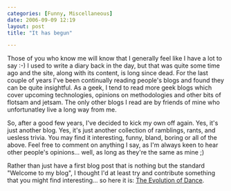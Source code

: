 ```yaml
---
categories: [Funny, Miscellaneous]
date: 2006-09-09 12:19
layout: post
title: "It has begun"

---
```


Those of you who know me will know that I generally feel like I have a lot to say :-) I used to write a diary back in the day, but that was quite some time ago and the site, along with its content, is long since dead. For the last couple of years I've been continually reading people's blogs and found they can be quite insightful. As a geek, I tend to read more geek blogs which cover upcoming technologies, opinions on methodologies and other bits of flotsam and jetsam. The only other blogs I read are by friends of mine who unfortunatley live a long way from me.

So, after a good few years, I've decided to kick my own off again. Yes, it's just another blog. Yes, it's just another collection of ramblings, rants, and uesless trivia. You may find it interesting, funny, bland, boring or all of the above. Feel free to comment on anything I say, as I'm always keen to hear other people's opinions... well, as long as they're the same as mine ;)

Rather than just have a first blog post that is nothing but the standard "Welcome to my blog", I thought I'd at least try and contribute something that you might find interesting... so here it is: <a href="http://www.youtube.com/watch?v=dMH0bHeiRNg" title="The Evolution of Dance" target="_blank">The Evolution of Dance</a>.
